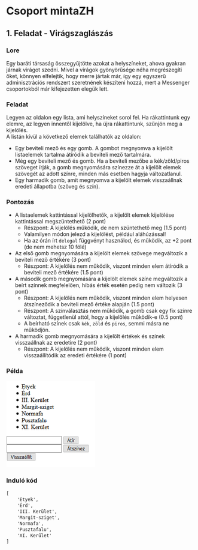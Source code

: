 # Csoport mintaZH
## 1. Feladat - Virágszaglászás
### Lore
Egy baráti társaság összegyűjtötte azokat a helyszíneket, ahova gyakran járnak virágot szedni. Mivel a virágok gyönyörűsége néha megrészegíti őket, könnyen elfelejtik, hogy merre jártak már, így egy egyszerű adminisztrációs rendszert szeretnének készíteni hozzá, mert a Messenger csoportokból már kifejezetten elegük lett.

### Feladat
Legyen az oldalon egy lista, ami helyszíneket sorol fel. Ha rákattintunk egy elemre, az legyen innentől kijelölve, ha újra rákattintunk, szűnjön meg a kijelölés.  
A listán kívül a következő elemek találhatók az oldalon:
- Egy beviteli mező és egy gomb. A gombot megnyomva a kijelölt listaelemek tartalma átíródik a beviteli mező tartalmára.
- Még egy beviteli mező és gomb. Ha a beviteli mezőbe a kék/zöld/piros szöveget írják, a gomb megnyomására színezze át a kijelölt elemek szövegét az adott színre, minden más esetben hagyja változatlanul.
- Egy harmadik gomb, amit megnyomva a kijelölt elemek visszaállnak eredeti állapotba (szöveg és szín).

### Pontozás

- A listaelemek kattintással kijelölhetők, a kijelölt elemek kijelölése kattintással megszüntethető (2 pont)
    - Részpont: A kijelölés működik, de nem szüntethető meg (1.5 pont)
    - Valamilyen módon jelezd a kijelölést, például aláhúzással!
    - Ha az órán írt `delegal` függvényt használod, és működik, az +2 pont (de nem mehetsz 10 fölé)
- Az első gomb megnyomására a kijelölt elemek szövege megváltozik a beviteli mező értékére (3 pont)
    - Részpont: A kijelölés nem működik, viszont minden elem átíródik a beviteli mező értékére (1.5 pont)
- A második gomb megnyomására a kijelölt elemek színe megváltozik a beírt színnek megfelelően, hibás érték esetén pedig nem változik (3 pont)
    - Részpont: A kijelölés nem működik, viszont minden elem helyesen átszíneződik a beviteli mező értéke alapján (1.5 pont)
    - Részpont: A színválasztás nem működik, a gomb csak egy fix színre változtat, függetlenül attól, hogy a kijelölés működik-e (0.5 pont)
    - A beírható színek csak `kék`, `zöld` és `piros`, semmi másra ne működjön.
- A harmadik gomb megnyomására a kijelölt értékek és színek visszaállnak az eredetire (2 pont)
    - Részpont: A kijelölés nem működik, viszont minden elem visszaállítódik az eredeti értékére (1 pont)

### Példa
![Animáció, ami bemutatja, hogyan működik a program.](mintazh.gif)

### Induló kód
````JS
[
    'Etyek',
    'Érd',
    'III. Kerület',
    'Margit-sziget',
    'Normafa',
    'Pusztafalu',
    'XI. Kerület'
]
````